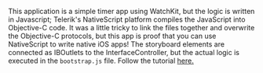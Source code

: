 This application is a simple timer app using WatchKit, but the logic is written in Javascript; Telerik's NativeScript platform compiles the JavaScript into 
Objective-C code. It was a little tricky to link the files together and overwrite the Objective-C protocols, but this app is proof that you can use 
NativeScript to write native iOS apps! The storyboard elements are connected as IBOutlets to the InterfaceController, but the actual logic is 
executed in the ```bootstrap.js``` file. Follow the tutorial [here.](https://github.com/NativeScript/sample-iOS-WatchKit)
